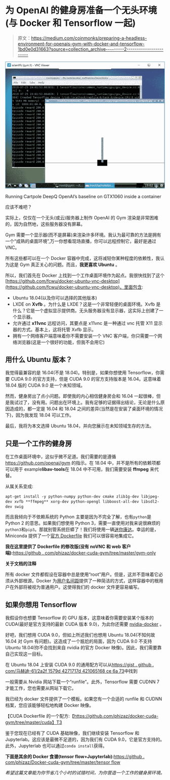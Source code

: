 # 为 OpenAI 的健身房准备一个无头环境(与 Docker 和 Tensorflow 一起)

> 原文：<https://medium.com/coinmonks/preparing-a-headless-environment-for-openais-gym-with-docker-and-tensorflow-1bd0e0d31663?source=collection_archive---------2----------------------->

![](img/f4a37498c38d64ccc7c6f75204d0e642.png)

Running Cartpole DeepQ OpenAI’s baseline on GTX1060 inside a container

应该不难吧？

实际上，仅仅在一个无头(或云)服务器上制作 OpenAI 的 Gym 渲染是非常困难的，因为自然地，这些服务器没有屏幕。

Gym 需要一个显示器(而不是屏幕)来渲染许多环境。我认为最可靠的方法是拥有一个“成熟的桌面环境”,万一你想看现场直播，你可以远程控制它，最好是通过 VNC。

所有这些都可以在一个 Docker 容器中完成，这将减轻你某种程度的依赖性，我认为这是 Gym 真正关心的问题。而且，**我更喜欢 Ubuntu** 。

所以，我们首先在 Docker 上找到一个工作桌面环境作为起点。我很快找到了这个[https://github.com/fcwu/docker-ubuntu-vnc-desktop](https://github.com/fcwu/docker-ubuntu-vnc-desktop)，里面包含:

*   Ubuntu 18.04(以及你可以选择的其他版本)
*   LXDE on **Xvfb** 。为什么是 LXDE？这是一个非常轻便的桌面环境。Xvfb 是什么？它是一个虚拟显示提供商。无头服务器没有显示器，这实际上创建了一个显示器。
*   允许通过 **x11vnc** 远程访问，其要点是 x11vnc 是一种通过 vnc 托管 X11 显示器的方式。基本上，这将托管 Xvfb 显示。
*   拥有一个网络客户端意味着你不需要安装一个 VNC 客户端，你只需要一个网络浏览器(这是一个很好的功能，但我不会用它)

## **用什么 Ubuntu 版本？**

我觉得最兼容的是 16.04(不是 18.04)。特别是，如果你想使用 Tensorflow，你需要 CUDA 9.0 的官方支持，但是 CUDA 9.0 的官方支持版本是 16.04。这意味着 18.04 版的 CUDA 9.0 是一个未知领域。

然而，健身房出了点小问题。即使我的内心相信健身房会和 16.04 一起很棒，但是我试过了，没有用。问题出在环境上。我有足够的证据得出结论，无论是什么原因造成的，都一定是 16.04 和 18.04 之间的差异(当然是在安装了桌面环境的情况下)，因为我发现 18.04 可以工作。

最后，我将为本文选择 Ubuntu 18.04，并向您展示在未知领域生存的方法。

## 只是一个工作的健身房

在工作桌面环境中，这似乎微不足道。我们需要的是遵循 https://github.com/openai/gym 的指示。在 18.04 中，并不是所有的依赖项都可以用于 example**libav-tools**在 18.04 中不可用，我们需要安装 **ffmpeg** 来代替。

从属关系变成:

```
apt-get install -y python-numpy python-dev cmake zlib1g-dev libjpeg-dev xvfb **ffmpeg** xorg-dev python-opengl libboost-all-dev libsdl2-dev swig
```

而且我倾向于不依赖系统的 Python 主要是因为不完全了解，也有`python`是 Python 2 的意思。如果我们想使用 Python 3，需要一直使用对我来说很麻烦的`python3`和`pip3`。那就别管系统巨蟒了！我们将使用一辆[迷你康达](https://conda.io/miniconda.html)。幸运的是，Miniconda 提供了一个[官方 Dockerfile](https://github.com/ContinuumIO/docker-images/tree/master/miniconda3) 我们可以很容易地集成它。

**我在这里提供了 Dockerfile 的修改版(没有 noVNC 和 web 客户端):**[https://github . com/phizaz/docker-cuda-gym/tree/master/gym-only](https://github.com/phizaz/docker-cuda-gym/tree/master/gym-only)

**关于文档的注释**

所有 docker 文件都假设在容器中总是使用“root”用户。但是，这并不意味着它必须从外部根源。Docker 为[用户名间距](https://docs.docker.com/engine/security/userns-remap/)提供了一种简洁的方式，这样容器中的根用户在外部将被视为普通用户。这使得我们的 docker 文件更容易编写。

## 如果你想用 Tensorflow

我假设你也想要 Tensorflow 的 GPU 版本，这意味着你需要安装某个版本的 CUDA(最好是官方支持的最新 CUDA 版本 9.0)，为此你还需要 [nvidia-docker](https://github.com/phizaz/docker-cuda-gym/tree/master/gym-only) 。

好吧，我们想用 CUDA 9.0，但如上所述我们也想用 Ubuntu 18.04(不知何故 16.04 对 Gym 有问题)。这造成了一个尴尬的局面，因为 CUDA 9.0 不支持 Ubuntu 18.04(你不会找到来自 nvidia 的官方 Docker 映像)。因此，我们需要靠自己实现这一目标。

在 Ubuntu 18.04 上安装 CUDA 9.0 的通用配方可以从[https://gist . github . com/马赫迪-61/2a2f 1579d 4271717d 421065168 ce 6a 73](https://gist.github.com/Mahedi-61/2a2f1579d4271717d421065168ce6a73)中找到

一般需要从 Nvidia 网站下载一个“runfile”。此外，Tensorflow 需要 CUDNN 7 才能工作，您也需要从网站下载它。

我已经为 docker 文件提供了一个模板。如果您有一个合适的 runfile 和 CUDNN 档案，您应该能够轻松地构建 Docker 映像。

【CUDA Dockerfile 的一个配方:【https://github.com/phizaz/docker-cuda-gym/tree/master/cuda】T3

鉴于您现在已经有了 CUDA 基础映像，我们继续安装 Tensorflow 和 Jupyterlab。这应该是最微不足道的，因为我们有 CUDA 9.0，它是官方支持的。此外，Jupyterlab 也可以通过`conda install`获得。

**下面是其余的 Docker 食谱(tensor flow+Jupyterlab):**[https://github . com/phizaz/Docker-cuda-gym/tree/master/tensor flow](https://github.com/phizaz/docker-cuda-gym/tree/master/tensorflow)

*希望这篇文章能为你节省几个小时的试错时间，为你营造一个工作的健身房环境。*